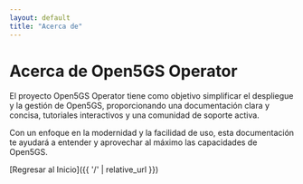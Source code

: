 ```yaml
---
layout: default
title: "Acerca de"
---
```


# Acerca de Open5GS Operator

El proyecto Open5GS Operator tiene como objetivo simplificar el despliegue y la gestión de Open5GS, proporcionando una documentación clara y concisa, tutoriales interactivos y una comunidad de soporte activa.

Con un enfoque en la modernidad y la facilidad de uso, esta documentación te ayudará a entender y aprovechar al máximo las capacidades de Open5GS.

[Regresar al Inicio]({{ '/' | relative_url }})

